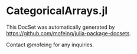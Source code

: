 # CategoricalArrays.jl

This DocSet was automatically generated by https://github.com/mofeing/julia-package-docsets.

Contact @mofeing for any inquiries.
